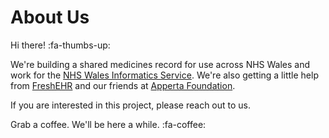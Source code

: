 # About Us
Hi there! :fa-thumbs-up:

We're building a shared medicines record for use across NHS Wales and work for the [NHS Wales Informatics Service](https://nwis.nhs.wales/ "NHS Wales Informatics Service"). We're also getting a little help from [FreshEHR](https://freshehr.com/ "FreshEHR Ltd") and our friends at [Apperta Foundation](https://apperta.org/ "The Apperta Foundation"). 

If you are interested in this project, please reach out to us. 

Grab a coffee. We'll be here a while. :fa-coffee:
